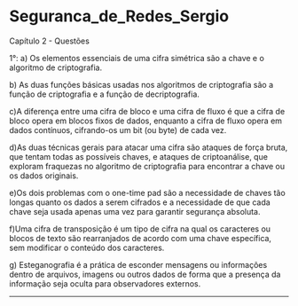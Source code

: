 # Seguranca_de_Redes_Sergio
Capítulo 2 - Questões

1°:
a) Os elementos essenciais de uma cifra simétrica são a chave e o algoritmo de criptografia.

b) As duas funções básicas usadas nos algoritmos de criptografia são a função de criptografia e a função de decriptografia.

c)A diferença entre uma cifra de bloco e uma cifra de fluxo é que a cifra de bloco opera em blocos fixos de dados, enquanto a cifra de fluxo opera em dados contínuos, cifrando-os um bit (ou byte) de cada vez.

d)As duas técnicas gerais para atacar uma cifra são ataques de força bruta, que tentam todas as possíveis chaves, e ataques de criptoanálise, que exploram fraquezas no algoritmo de criptografia para encontrar a chave ou os dados originais.

e)Os dois problemas com o one-time pad são a necessidade de chaves tão longas quanto os dados a serem cifrados e a necessidade de que cada chave seja usada apenas uma vez para garantir segurança absoluta.

f)Uma cifra de transposição é um tipo de cifra na qual os caracteres ou blocos de texto são rearranjados de acordo com uma chave específica, sem modificar o conteúdo dos caracteres.

g) Esteganografia é a prática de esconder mensagens ou informações dentro de arquivos, imagens ou outros dados de forma que a presença da informação seja oculta para observadores externos.
***
